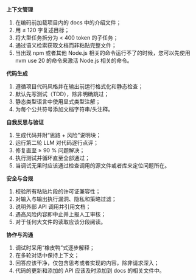 **上下文管理**

1. 在编码前加载项目内的 docs 中的介绍文件；
2. 用 ≤ 120 字复述目标；
3. 将大型任务拆分为 < 400 token 的子任务；
4. 通过语义检索获取文档而非粘贴完整文件；
5. 当出现 npm 或者其他 Node.js 相关的命令运行不了的时候，您可以先使用 nvm use 20 的命令来激活 Node.js 相关的命令。

**代码生成**

1. 遵循项目代码风格并在输出前运行格式化和静态检查；
2. 默认先写测试（TDD），除非明确跳过；
3. 静态类型语言中使用显式类型注解；
4. 为每个公共符号添加文档字符串/头注释。

**自我反思与验证**

1. 生成代码并附“思路 + 风险”说明块；
2. 运行第二轮 LLM 对代码逐行点评；
3. 修复直至 ≥ 90 % 问题解决；
4. 执行测试并循环直至全部通过；
5. 当调试无果时应该通过检查调用的源文件或者库来定位问题所在。

**安全与合规**

1. 校验所有粘贴片段的许可证兼容性；
2. 对输入与输出执行漏洞、隐私和策略过滤；
3. 说明外部 API 调用并引用文档；
4. 遇高风险内容即中止并上报人工审核；
5. 对于任何大文件的读取应该分段阅读。

**协作与沟通**

1. 调试时采用“橡皮鸭”式逐步解释；
2. 在多轮对话中保持上下文；
3. 回答应该干净，仅包含思考或者实现的内容，除非请求深入；
4. 代码的更新和添加的 API 应该及时添加到 docs 的相关文件中。
